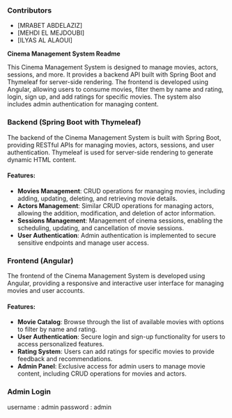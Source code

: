 ### Contributors

- [MRABET ABDELAZIZ]
- [MEHDI EL MEJDOUBI]
- [ILYAS AL ALAOUI]


**Cinema Management System Readme**

This Cinema Management System is designed to manage movies, actors, sessions, and more. It provides a backend API built with Spring Boot and Thymeleaf for server-side rendering. The frontend is developed using Angular, allowing users to consume movies, filter them by name and rating, login, sign up, and add ratings for specific movies. The system also includes admin authentication for managing content.

### Backend (Spring Boot with Thymeleaf)

The backend of the Cinema Management System is built with Spring Boot, providing RESTful APIs for managing movies, actors, sessions, and user authentication. Thymeleaf is used for server-side rendering to generate dynamic HTML content.

#### Features:

- **Movies Management**: CRUD operations for managing movies, including adding, updating, deleting, and retrieving movie details.
- **Actors Management**: Similar CRUD operations for managing actors, allowing the addition, modification, and deletion of actor information.
- **Sessions Management**: Management of cinema sessions, enabling the scheduling, updating, and cancellation of movie sessions.
- **User Authentication**: Admin authentication is implemented to secure sensitive endpoints and manage user access.
  
### Frontend (Angular)

The frontend of the Cinema Management System is developed using Angular, providing a responsive and interactive user interface for managing movies and user accounts.

#### Features:

- **Movie Catalog**: Browse through the list of available movies with options to filter by name and rating.
- **User Authentication**: Secure login and sign-up functionality for users to access personalized features.
- **Rating System**: Users can add ratings for specific movies to provide feedback and recommendations.
- **Admin Panel**: Exclusive access for admin users to manage movie content, including CRUD operations for movies and actors.

### Admin Login

username : admin
password : admin

  

